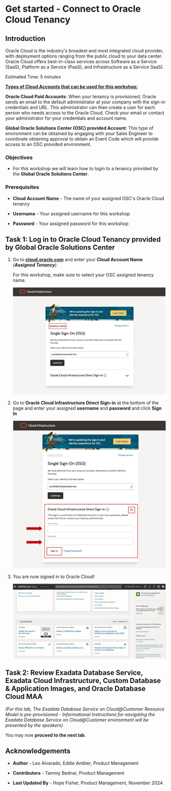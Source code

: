 # Get started - Connect to Oracle Cloud Tenancy


## Introduction

Oracle Cloud is the industry's broadest and most integrated cloud provider, with deployment options ranging from the public cloud to your data center. Oracle Cloud offers best-in-class services across Software as a Service (SaaS), Platform as a Service (PaaS), and Infrastructure as a Service (IaaS).

Estimated Time: 5 minutes

<u>**Types of Cloud Accounts that can be used for this workshop:**</u>

**Oracle Cloud Paid Accounts**: When your tenancy is provisioned, Oracle sends an email to the default administrator at your company with the sign-in credentials and URL. This administrator can then create a user for each person who needs access to the Oracle Cloud. Check your email or contact your administrator for your credentials and account name.

**Global Oracle Solutions Center (OSC) provided Account**: This type of environment can be obtained by engaging with your Sales Engineer to coordinate obtaining approval to obtain an Event Code which will provide access to an OSC provided environment.


### Objectives

-   For this workshop we will learn how to login to a tenancy provided by the **Global Oracle Solutions Center**.


### Prerequisites

* **Cloud Account Name** - The name of your assigned OSC's Oracle Cloud tenancy

* **Username** - Your assigned username for this workshop

* **Password** - Your assigned password for this workshop


## Task 1: Log in to Oracle Cloud Tenancy provided by Global Oracle Solutions Center

1. Go to [<u>**cloud.oracle.com**</u>](https://cloud.oracle.com/?region=us-sanjose-1&tenant=oscnas001) and enter your **Cloud Account Name** *(**Assigned Tenancy**)*.

   For this workshop, make sure to select your OSC assigned tenancy name.


   ![osc login](./images/osc-login.png " ")


2. Go to **Oracle Cloud Infrastructure Direct Sign-in** at the bottom of the page and enter your assigned **username** and **password** and click **Sign In**

   ![osc oci direct sign-in](./images/osc-direct-login.png " ")

3. You are now signed in to Oracle Cloud!

   ![oci login](./images/oci-login-page.png " ")

## Task 2: Review Exadata Database Service, Exadata Cloud Infrastructure, Custom Database & Application Images, and Oracle Database Cloud MAA

  *(For this lab, The Exadata Database Service on Cloud@Customer Resource Model is pre-provisioned - Informational Instructions for navigating the Exadata Database Service on Cloud@Customer environment will be presented by the speakers)*

You may now **proceed to the next lab**.


## Acknowledgements

* **Author** - Leo Alvarado, Eddie Ambler, Product Management

* **Contributors** - Tammy Bednar, Product Management

* **Last Updated By** - Hope Fisher, Product Management, November 2024
